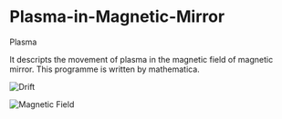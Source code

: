 # Plasma-in-Magnetic-Mirror
Plasma

It descripts the movement of plasma in the magnetic field of magnetic mirror. This programme is written by mathematica. 

![Drift](http://ww3.sinaimg.cn/large/0062cUvtgw1f03md0p7z1g306s0c07el.gif)

![Magnetic Field](http://ww1.sinaimg.cn/large/0062cUvtgw1f03rwzk2z4j30pz0pen2x.jpg)
